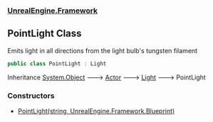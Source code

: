 ### [UnrealEngine.Framework](./UnrealEngine-Framework.md 'UnrealEngine.Framework')
## PointLight Class
Emits light in all directions from the light bulb's tungsten filament  
```csharp
public class PointLight : Light
```
Inheritance [System.Object](https://docs.microsoft.com/en-us/dotnet/api/System.Object 'System.Object') &#129106; [Actor](./Actor.md 'UnrealEngine.Framework.Actor') &#129106; [Light](./Light.md 'UnrealEngine.Framework.Light') &#129106; PointLight  
### Constructors
- [PointLight(string, UnrealEngine.Framework.Blueprint)](./PointLight-PointLight(string_Blueprint).md 'UnrealEngine.Framework.PointLight.PointLight(string, UnrealEngine.Framework.Blueprint)')
